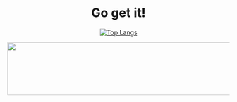 
 <div align=center>

  <h1>Go get it!</h1>
  
  <!-- <a href="https://hyunmyungjanelee.github.io"><img src="https://img.shields.io/badge/Blog-663399?style=label&logo=GitHub&logoColor=white"/></a> 
  [![Gmail Badge](https://img.shields.io/badge/Gmail-d14836?style=label&logo=Gmail&logoColor=white&link=mailto:hmlee2356@gmail.com)](mailto:hmlee2356@gmail.com) -->


[![Top Langs](https://github-readme-stats.vercel.app/api/top-langs/?username=hyunmyungJaneLee&layout=compact)](https://github.com/hyunmyungJaneLee/github-readme-stats)

  
<a href="https://github.com/devxb/gitanimals">
  <img
    src="https://render.gitanimals.org/lines/hyunmyungJaneLee?pet-id=586059619737367860"
    width="600"
    height="120"
  />
</a>
 </div>




